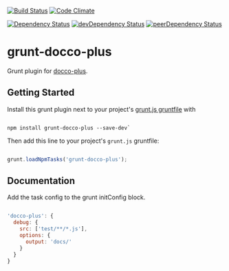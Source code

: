 [![Build Status](https://travis-ci.org/smravi/grunt-docco-plus.svg)](https://travis-ci.org/smravi/grunt-docco-plus)
[![Code Climate](https://codeclimate.com/github/smravi/grunt-docco-plus/badges/gpa.svg)](https://codeclimate.com/github/smravi/grunt-docco-plus)

[![Dependency Status](https://david-dm.org/smravi/grunt-docco-plus.svg)](https://david-dm.org/smravi/grunt-docco-plus)
[![devDependency Status](https://david-dm.org/smravi/grunt-docco-plus/dev-status.svg)](https://david-dm.org/smravi/grunt-docco-plus#info=devDependencies)
[![peerDependency Status](https://david-dm.org/smravi/grunt-docco-plus/peer-status.svg)](https://david-dm.org/smravi/grunt-docco-plus#info=peerDependencies)


# grunt-docco-plus

Grunt plugin for [docco-plus](https://www.npmjs.com/package/docco-plus).

## Getting Started
Install this grunt plugin next to your project's [grunt.js gruntfile](http://gruntjs.com/) with

```

npm install grunt-docco-plus --save-dev`

```

Then add this line to your project's `grunt.js` gruntfile:

```javascript

grunt.loadNpmTasks('grunt-docco-plus');

```


## Documentation

Add the task config to the grunt initConfig block.

```javascript

'docco-plus': {
  debug: {
    src: ['test/**/*.js'],
    options: {
      output: 'docs/'
    }
  }
}

```